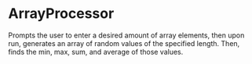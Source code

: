 # ArrayProcessor
Prompts the user to enter a desired amount of array elements, then upon run, generates an array of random values of the specified length. Then, finds the min, max, sum, and average of those values.
